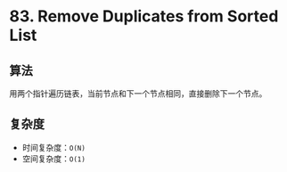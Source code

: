 # 83. Remove Duplicates from Sorted List

## 算法
用两个指针遍历链表，当前节点和下一个节点相同，直接删除下一个节点。

## 复杂度
- 时间复杂度：`O(N)`
- 空间复杂度：`O(1)`

